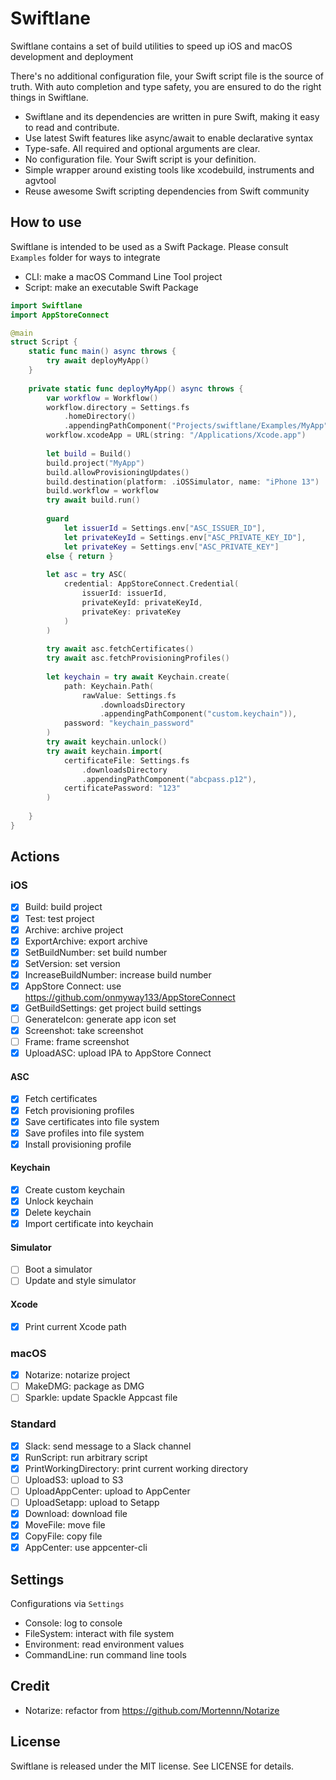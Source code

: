 # Swiftlane

Swiftlane contains a set of build utilities to speed up iOS and macOS development and deployment

There's no additional configuration file, your Swift script file is the source of truth. With auto 
completion and type safety, you are ensured to do the right things in Swiftlane.

- Swiftlane and its dependencies are written in pure Swift, making it easy to read and contribute.
- Use latest Swift features like async/await to enable declarative syntax
- Type-safe. All required and optional arguments are clear.
- No configuration file. Your Swift script is your definition.
- Simple wrapper around existing tools like xcodebuild, instruments and agvtool
- Reuse awesome Swift scripting dependencies from Swift community

## How to use

Swiftlane is intended to be used as a Swift Package. Please consult `Examples` folder for ways to integrate

- CLI: make a macOS Command Line Tool project
- Script: make an executable Swift Package

```swift
import Swiftlane
import AppStoreConnect

@main
struct Script {
    static func main() async throws {
        try await deployMyApp()
    }
    
    private static func deployMyApp() async throws {
        var workflow = Workflow()
        workflow.directory = Settings.fs
            .homeDirectory()
            .appendingPathComponent("Projects/swiftlane/Examples/MyApp")
        workflow.xcodeApp = URL(string: "/Applications/Xcode.app")
        
        let build = Build()
        build.project("MyApp")
        build.allowProvisioningUpdates()
        build.destination(platform: .iOSSimulator, name: "iPhone 13")
        build.workflow = workflow
        try await build.run()
        
        guard
            let issuerId = Settings.env["ASC_ISSUER_ID"],
            let privateKeyId = Settings.env["ASC_PRIVATE_KEY_ID"],
            let privateKey = Settings.env["ASC_PRIVATE_KEY"]
        else { return }
        
        let asc = try ASC(
            credential: AppStoreConnect.Credential(
                issuerId: issuerId,
                privateKeyId: privateKeyId,
                privateKey: privateKey
            )
        )
        
        try await asc.fetchCertificates()
        try await asc.fetchProvisioningProfiles()
        
        let keychain = try await Keychain.create(
            path: Keychain.Path(
                rawValue: Settings.fs
                    .downloadsDirectory
                    .appendingPathComponent("custom.keychain")),
            password: "keychain_password"
        )
        try await keychain.unlock()
        try await keychain.import(
            certificateFile: Settings.fs
                .downloadsDirectory
                .appendingPathComponent("abcpass.p12"),
            certificatePassword: "123"
        )
        
    }
}
```

## Actions

### iOS
- [x] Build: build project
- [x] Test: test project
- [x] Archive: archive project
- [x] ExportArchive: export archive
- [x] SetBuildNumber: set build number
- [x] SetVersion: set version
- [x] IncreaseBuildNumber: increase build number
- [x] AppStore Connect: use https://github.com/onmyway133/AppStoreConnect
- [x] GetBuildSettings: get project build settings
- [ ] GenerateIcon: generate app icon set
- [x] Screenshot: take screenshot
- [ ] Frame: frame screenshot
- [x] UploadASC: upload IPA to AppStore Connect

#### ASC

- [x] Fetch certificates
- [x] Fetch provisioning profiles
- [x] Save certificates into file system
- [x] Save profiles into file system
- [x] Install provisioning profile

#### Keychain

- [x] Create custom keychain
- [x] Unlock keychain
- [x] Delete keychain
- [x] Import certificate into keychain

#### Simulator 

- [ ] Boot a simulator
- [ ] Update and style  simulator

#### Xcode

- [x] Print current Xcode path

### macOS
- [x] Notarize: notarize project
- [ ] MakeDMG: package as DMG
- [ ] Sparkle: update Spackle Appcast file

### Standard
- [x] Slack: send message to a Slack channel
- [x] RunScript: run arbitrary script
- [x] PrintWorkingDirectory: print current working directory
- [ ] UploadS3: upload to S3
- [ ] UploadAppCenter: upload to AppCenter
- [ ] UploadSetapp: upload to Setapp
- [x] Download: download file
- [x] MoveFile: move file
- [x] CopyFile: copy file
- [x] AppCenter: use appcenter-cli

## Settings

Configurations via `Settings`

- Console: log to console
- FileSystem: interact with file system
- Environment: read environment values
- CommandLine: run command line tools

## Credit

- Notarize: refactor from https://github.com/Mortennn/Notarize

## License
Swiftlane is released under the MIT license. See LICENSE for details.


